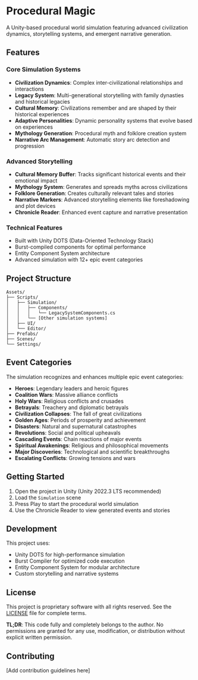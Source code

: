# Procedural Magic

A Unity-based procedural world simulation featuring advanced civilization dynamics, storytelling systems, and emergent narrative generation.

## Features

### Core Simulation Systems
- **Civilization Dynamics**: Complex inter-civilizational relationships and interactions
- **Legacy System**: Multi-generational storytelling with family dynasties and historical legacies
- **Cultural Memory**: Civilizations remember and are shaped by their historical experiences
- **Adaptive Personalities**: Dynamic personality systems that evolve based on experiences
- **Mythology Generation**: Procedural myth and folklore creation system
- **Narrative Arc Management**: Automatic story arc detection and progression

### Advanced Storytelling
- **Cultural Memory Buffer**: Tracks significant historical events and their emotional impact
- **Mythology System**: Generates and spreads myths across civilizations
- **Folklore Generation**: Creates culturally relevant tales and stories
- **Narrative Markers**: Advanced storytelling elements like foreshadowing and plot devices
- **Chronicle Reader**: Enhanced event capture and narrative presentation

### Technical Features
- Built with Unity DOTS (Data-Oriented Technology Stack)
- Burst-compiled components for optimal performance
- Entity Component System architecture
- Advanced simulation with 12+ epic event categories

## Project Structure

```
Assets/
├── Scripts/
│   ├── Simulation/
│   │   ├── Components/
│   │   │   └── LegacySystemComponents.cs
│   │   └── [Other simulation systems]
│   ├── UI/
│   └── Editor/
├── Prefabs/
├── Scenes/
└── Settings/
```

## Event Categories

The simulation recognizes and enhances multiple epic event categories:
- **Heroes**: Legendary leaders and heroic figures
- **Coalition Wars**: Massive alliance conflicts
- **Holy Wars**: Religious conflicts and crusades
- **Betrayals**: Treachery and diplomatic betrayals
- **Civilization Collapses**: The fall of great civilizations
- **Golden Ages**: Periods of prosperity and achievement
- **Disasters**: Natural and supernatural catastrophes
- **Revolutions**: Social and political upheavals
- **Cascading Events**: Chain reactions of major events
- **Spiritual Awakenings**: Religious and philosophical movements
- **Major Discoveries**: Technological and scientific breakthroughs
- **Escalating Conflicts**: Growing tensions and wars

## Getting Started

1. Open the project in Unity (Unity 2022.3 LTS recommended)
2. Load the `Simulation` scene
3. Press Play to start the procedural world simulation
4. Use the Chronicle Reader to view generated events and stories

## Development

This project uses:
- Unity DOTS for high-performance simulation
- Burst Compiler for optimized code execution
- Entity Component System for modular architecture
- Custom storytelling and narrative systems

## License

This project is proprietary software with all rights reserved. See the [LICENSE](LICENSE) file for complete terms.

**TL;DR**: This code fully and completely belongs to the author. No permissions are granted for any use, modification, or distribution without explicit written permission.

## Contributing

[Add contribution guidelines here]
